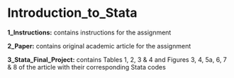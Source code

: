 # Introduction_to_Stata

**1_Instructions:** contains instructions for the assignment  

**2_Paper:** contains original academic article for the assignment  

**3_Stata_Final_Project:** contains Tables 1, 2, 3 & 4 and Figures 3, 4, 5a, 6, 7 & 8 of the article with their corresponding Stata codes
